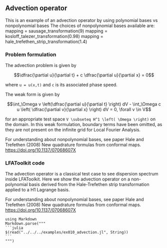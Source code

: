 ## Advection operator

This is an example of an advection operator by using polynomial bases vs nonpolynomial bases
The choices of nonpolynomial bases available are:
mapping = sausage_transformation(9)
mapping = kosloff_talezer_transformation(0.98)
mapping = hale_trefethen_strip_transformation(1.4)

### Problem formulation

The advection problem is given by

```math
\dfrac{\partial u}{\partial t} + c \dfrac{\partial u}{\partial x} = 0
```
where ``u = u(x,t)`` and ``c`` is its associated phase speed.

The weak form is given by

```math
\int_\Omega v \left(\dfrac{\partial u}{\partial t} \right) dV - \int_\Omega c u \left( \dfrac{\partial v}{\partial x} \right) dV = 0, \forall v \in V
```

for an appropriate test space ``V \subseteq H^1 \left( \Omega \right)`` on the domain.
In this weak formulation, boundary terms have been omitted, as they are not present on the infinite grid for Local Fourier Analysis.

For understanding about nonpolynomial bases, see paper Hale and Trefethen (2008) New quadrature formulas from conformal maps. https://doi.org/10.1137/07068607X

### LFAToolkit code

The advection operator is a classical test case to see dispersion spectrum inside LFAToolkit.
Here we show the advection operator on a non-polynomial basis derived from the Hale-Trefethen strip transformation applied to a H1 Lagrange basis.

For understanding about nonpolynomial bases, see paper Hale and Trefethen (2008) New quadrature formulas from conformal maps. https://doi.org/10.1137/07068607X

````@eval
using Markdown
Markdown.parse("""
```julia
$(read("../../../examples/ex010_advection.jl", String))
```
""")
````